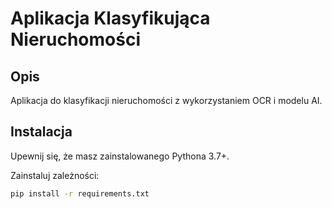 # Aplikacja Klasyfikująca Nieruchomości

## Opis
Aplikacja do klasyfikacji nieruchomości z wykorzystaniem OCR i modelu AI.

## Instalacja
Upewnij się, że masz zainstalowanego Pythona 3.7+.

Zainstaluj zależności:
```bash
pip install -r requirements.txt